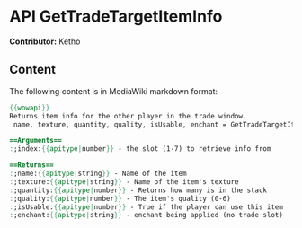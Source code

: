# API GetTradeTargetItemInfo

**Contributor:** Ketho

## Content

The following content is in MediaWiki markdown format:

```mediawiki
{{wowapi}}
Returns item info for the other player in the trade window.
 name, texture, quantity, quality, isUsable, enchant = GetTradeTargetItemInfo(index)

==Arguments==
:;index:{{apitype|number}} - the slot (1-7) to retrieve info from

==Returns==
:;name:{{apitype|string}} - Name of the item
:;texture:{{apitype|string}} - Name of the item's texture
:;quantity:{{apitype|number}} - Returns how many is in the stack
:;quality:{{apitype|number}} - The item's quality (0-6)
:;isUsable:{{apitype|number}} - True if the player can use this item
:;enchant:{{apitype|string}} - enchant being applied (no trade slot)
```
